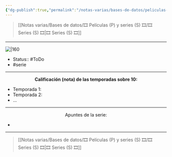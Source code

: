 ```yaml
---
{"dg-publish":true,"permalink":"/notas-varias/bases-de-datos/peliculas-p-y-series-s/s-trigun-stampede/"}
---
```



> [[Notas varias/Bases de datos/🎞️ Películas (P) y series (S) 🎞️/🎞️ Series (S) 🎞️\|🎞️ Series (S) 🎞️]]

---

![|160](https://m.media-amazon.com/images/M/MV5BYWNkYTI2MjQtNjc4Zi00M2IyLTliNDYtMjgwODgzMDQ1OGQ0XkEyXkFqcGdeQXVyOTY0Nzk1MzI@._V1_SX300.jpg)

- Status:: #ToDo  
- #serie 

---

**<center>Calificación (nota) de las temporadas sobre 10:</center>**

- Temporada 1: 
- Temporada 2: 
- ...

---

<center>Apuntes de la serie:</center>

- 

---

> [[Notas varias/Bases de datos/🎞️ Películas (P) y series (S) 🎞️/🎞️ Series (S) 🎞️\|🎞️ Series (S) 🎞️]]